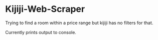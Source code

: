 # Kijiji-Web-Scraper
Trying to find a room within a price range but kijiji has no filters for that.

Currently prints output to console.
